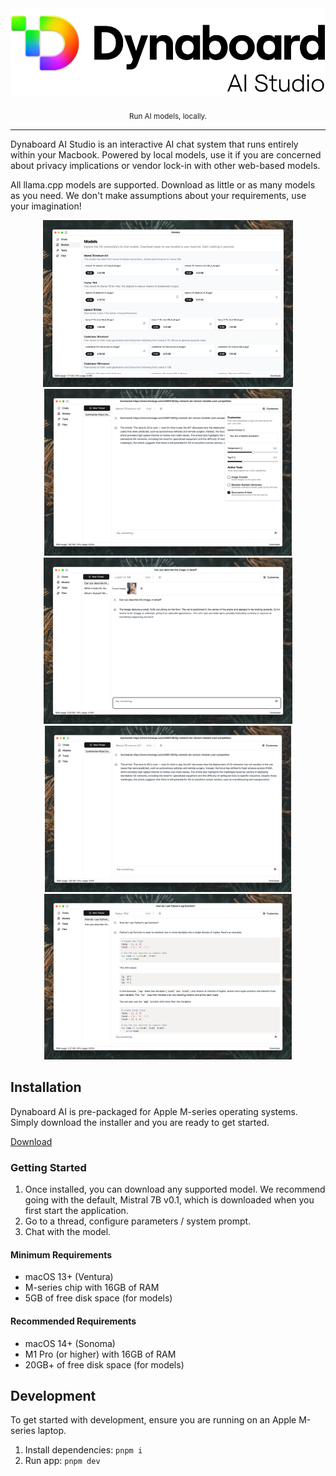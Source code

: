 <div align="center">
  <picture>
    <source media="(prefers-color-scheme: dark)" srcset="src/renderer/assets/logo-dark.svg">
    <source media="(prefers-color-scheme: light)" srcset="src/renderer/assets/logo-light.svg">
    <img alt="Dynaboard AI Studio Logo" src="src/renderer/assets/logo-light.svg">
  </picture>
  <p></p>
  <p>
    <sub>Run AI models, locally.</sub>
  </p>
</div>

<hr />

Dynaboard AI Studio is an interactive AI chat system that runs entirely within your Macbook. Powered by local models, use it if you are concerned about privacy implications or vendor lock-in with other web-based models.

All llama.cpp models are supported. Download as little or as many models as you need. We don't make assumptions about your requirements, use your imagination!

<div align="center">
  <img alt="Non-exhaustive list of models we support" src="static/screenshots/model-list.png" height="267px" />
  <img alt="Many params to tweak for testing model performance" src="static/screenshots/customize-model.png" height="267px" />

  <img alt="Support for multimodal models, describing images" src="static/screenshots/image-description.png" height="266px" />
  <img alt="Tools augmenting the capabilities of an LLM" src="static/screenshots/summarizing-article.png" height="266px" />

  <img alt="Using a model to help write code" src="static/screenshots/asking-about-code.png" height="265px" />
</div>

## Installation
Dynaboard AI is pre-packaged for Apple M-series operating systems. Simply download the installer and you are ready to get started.

[Download](https://github.com/dynaboard/ai-studio/releases/download/v1.0.0-beta.1/Dynaboard.AI.Studio.1.0.0-beta.1.dmg)

### Getting Started

1. Once installed, you can download any supported model. We recommend going with the default, Mistral 7B v0.1, which is downloaded when you first start the application.
1. Go to a thread, configure parameters / system prompt.
1. Chat with the model.

#### Minimum Requirements

* macOS 13+ (Ventura)
* M-series chip with 16GB of RAM
* 5GB of free disk space (for models)

#### Recommended Requirements

* macOS 14+ (Sonoma)
* M1 Pro (or higher) with 16GB of RAM
* 20GB+ of free disk space (for models)

## Development

To get started with development, ensure you are running on an Apple M-series laptop.

1. Install dependencies: `pnpm i`
1. Run app: `pnpm dev`

